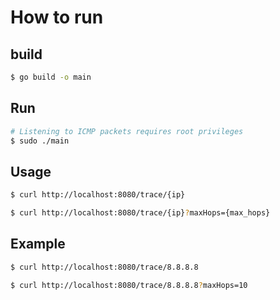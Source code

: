 # How to run

## build
```bash
$ go build -o main
```

## Run
```bash
# Listening to ICMP packets requires root privileges
$ sudo ./main
```

## Usage
```bash
$ curl http://localhost:8080/trace/{ip}
```
```bash
$ curl http://localhost:8080/trace/{ip}?maxHops={max_hops}
```

## Example
```bash
$ curl http://localhost:8080/trace/8.8.8.8
```
```bash
$ curl http://localhost:8080/trace/8.8.8.8?maxHops=10
```